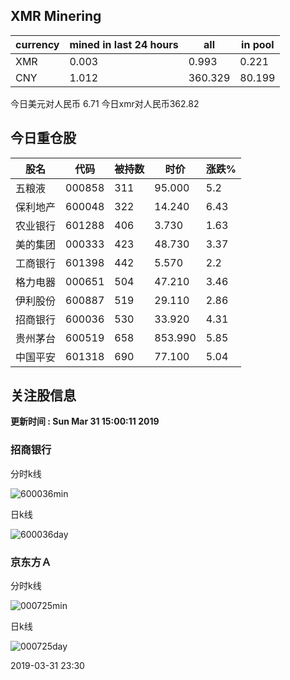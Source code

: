## XMR Minering

|currency|mined in last 24 hours|all|in pool|
|---|---|---|---|
|XMR|0.003|0.993|0.221|
|CNY|1.012|360.329|80.199|

今日美元对人民币 6.71	今日xmr对人民币362.82


## 今日重仓股 

|股名|代码|被持数|时价|涨跌%|
|---|---|---|---|---|
|五粮液|000858|311|95.000|5.2|
|保利地产|600048|322|14.240|6.43|
|农业银行|601288|406|3.730|1.63|
|美的集团|000333|423|48.730|3.37|
|工商银行|601398|442|5.570|2.2|
|格力电器|000651|504|47.210|3.46|
|伊利股份|600887|519|29.110|2.86|
|招商银行|600036|530|33.920|4.31|
|贵州茅台|600519|658|853.990|5.85|
|中国平安|601318|690|77.100|5.04|

## 关注股信息
**更新时间 : Sun Mar 31 15:00:11 2019**
### 招商银行 
分时k线

![600036min](http://image.sinajs.cn/newchart/min/n/sh600036.gif)

日k线

![600036day](http://image.sinajs.cn/newchart/daily/n/sh600036.gif)

### 京东方Ａ 
分时k线

![000725min](http://image.sinajs.cn/newchart/min/n/sz000725.gif)

日k线

![000725day](http://image.sinajs.cn/newchart/daily/n/sz000725.gif)

2019-03-31 23:30